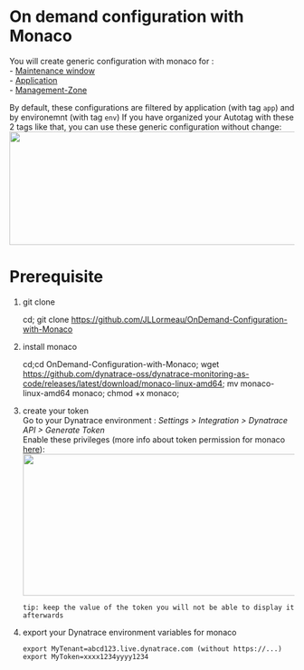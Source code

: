 # On demand configuration with Monaco

You will create generic configuration with monaco for :   
      - [Maintenance window](/Maintenance-Window)  
      - [Application](/Application)  
      - [Management-Zone](/Application)  

By default, these configurations are filtered by application (with tag `app`) and by environemnt (with tag `env`)
If you have organized your Autotag with these 2 tags like that, you can use these generic configuration without change:  
   <img src="https://user-images.githubusercontent.com/40337213/119023081-a7bd3400-b9a1-11eb-8b4e-8776d2df4a3e.png" width="520" height="200">



# Prerequisite

1) git clone 
      
      cd;
      git clone https://github.com/JLLormeau/OnDemand-Configuration-with-Monaco

1) install monaco

      cd;cd OnDemand-Configuration-with-Monaco;
      wget https://github.com/dynatrace-oss/dynatrace-monitoring-as-code/releases/latest/download/monaco-linux-amd64;
      mv monaco-linux-amd64 monaco;
      chmod +x monaco;
    
1) create your token   
Go to your Dynatrace environment :  _Settings > Integration > Dynatrace API > Generate Token_   
Enable these privileges (more info about token permission for monaco [here](https://github.com/dynatrace-oss/dynatrace-monitoring-as-code#supported-configuration-types-and-token-permissions)):  
    <img src="https://user-images.githubusercontent.com/40337213/115966397-aed15d80-a52d-11eb-8156-a278b8f9a489.png" width="700" height="250">

       tip: keep the value of the token you will not be able to display it afterwards 

1) export your Dynatrace environment variables for monaco 

       export MyTenant=abcd123.live.dynatrace.com (without https://...)
       export MyToken=xxxx1234yyyy1234
